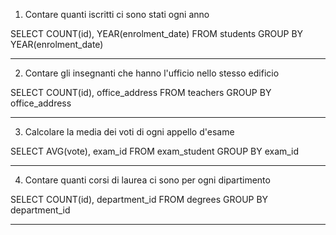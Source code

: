 1) Contare quanti iscritti ci sono stati ogni anno

SELECT COUNT(id), YEAR(enrolment_date) FROM students GROUP BY YEAR(enrolment_date) 

------------------------------------------------------------------
2) Contare gli insegnanti che hanno l'ufficio nello stesso edificio

SELECT COUNT(id), office_address FROM teachers GROUP BY office_address

------------------------------------------------------------------
3) Calcolare la media dei voti di ogni appello d'esame

SELECT AVG(vote), exam_id FROM exam_student GROUP BY exam_id

------------------------------------------------------------------
4) Contare quanti corsi di laurea ci sono per ogni dipartimento

SELECT COUNT(id), department_id FROM degrees GROUP BY department_id

------------------------------------------------------------------
